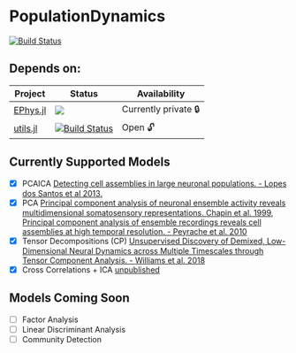 # PopulationDynamics
[![Build Status](https://travis-ci.com/alexmorley/PopulationDynamics.jl.svg?branch=master)](https://travis-ci.com/alexmorley/PopulationDynamics.jl)

## Depends on:

| Project | Status | Availability |
| --- | --- | --- | 
| [EPhys.jl](https://github.com/alexmorley/EPhys.jl) | [![](https://camo.githubusercontent.com/038bbb056e11a4ee69b8ce6e8e0adc03f98a1a34/68747470733a2f2f7472617669732d63692e636f6d2f616c65786d6f726c65792f45506879732e6a6c2e7376673f746f6b656e3d4a314e78426678474668416d78786a596a754869266272616e63683d6d6173746572)](https://travis-ci.com/alexmorley/EPhys.jl/branches) | Currently private :lock: |
| [utils.jl](https://github.com/alexmorley/utils.jl) |[![Build Status](https://travis-ci.org/alexmorley/utils.jl.svg?branch=master)](https://travis-ci.org/alexmorley/utils.jl) | Open :unlock: |

## Currently Supported Models
- [X] PCAICA [Detecting cell assemblies in large neuronal populations. - Lopes dos Santos et al 2013.](https://www.ncbi.nlm.nih.gov/pubmed/23639919)
- [X] PCA [Principal component analysis of neuronal ensemble activity reveals multidimensional somatosensory representations. Chapin et al. 1999,](https://www.ncbi.nlm.nih.gov/pubmed/10638820) [Principal component analysis of ensemble recordings reveals cell assemblies at high temporal resolution. - Peyrache et al. 2010](https://www.ncbi.nlm.nih.gov/pmc/articles/PMC2940043/)
- [X] Tensor Decompositions (CP) [Unsupervised Discovery of Demixed, Low-Dimensional Neural Dynamics across Multiple Timescales through Tensor Component Analysis. - Williams et al. 2018](https://www.ncbi.nlm.nih.gov/pubmed/29887338)
- [X] Cross Correlations + ICA [unpublished]()

## Models Coming Soon
- [ ] Factor Analysis
- [ ] Linear Discriminant Analysis
- [ ] Community Detection

